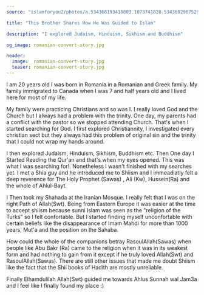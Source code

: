 ```yaml
---
source: "islamforyou2/photos/a.534368193418803.1073741828.534360296752926/790918654430421"

title: "This Brother Shares How He Was Guided to Islam"

description: "I explored Judaism, Hinduism, Sikhism and Buddhism"

og_image: romanian-convert-story.jpg

header:
  image:  romanian-convert-story.jpg
  teaser: romanian-convert-story.jpg
---
```



I am 20 years old I was born in Romania in a Romanian and Greek family. My family immigrated to Canada when I was 7 and half years old and I lived here for most of my life. 

My family were practicing Christians and so was I. I really loved God and the Church but I always had a problem with the trinity. One day, my parents had a conflict with the pastor so we stopped attending Church. That's when I started searching for God. I first explored Christiannity, I investigated every christian sect but they always had this problem of original sin and the trinity that I could not wrap my hands around.

I then explored Judaism, Hinduism, Sikhism, Buddhism etc. Then One day I Started Reading the Qur'an and that's when my eyes opened. This was what I was searching for!.  Nonetheless I wasn't finished with my searches yet. I met a Shia guy and he introduced me to Shiism and I immeadiatly felt a deep reverence for The Holy Prophet (Sawas) , Ali (Kw), Hussein(Ra) and the whole of Ahlul-Bayt.

I Then took my Shahada at the Iranian Mosque. I really felt that I was on the right Path of Allah(Swt). Being from Eastern Europe it was easier at the time to accept shiism because sunni Islam was seen as the "religion of the Turks" so I felt confortable. But I started finding myself unconfortable with certain beliefs like the disappearance of Imam Mahdi for more than 1000 years, Mut'a and the position on the Sahaba.

How could the whole of the companions betray RasoulAllah(Sawas) when people like Abu Bakr (Ra) came to the religion when it was in its weakest form and had nothing to gain from it except if he truly loved Allah(Swt) and RasoulAllah(Sawas). There are still other issues that made me doubt Shiism like the fact that the Shii books of Hadith are mostly  unreliable.

Finally Elhamdulilah Allah(Swt) guided me towards Ahlus Sunnah wal Jam3a and I feel like I finally found my place :) 
